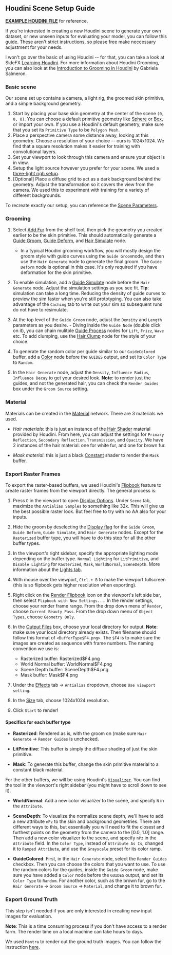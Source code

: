 ## Houdini Scene Setup Guide

[**EXAMPLE HOUDINI FILE**](../houdini_files/example.hip) for reference.

If you're interested in creating a new Houdini scene to generate your own
dataset, or new unseen inputs for evaluating your model, you can follow this
guide. These aren't strict instructions, so please free make neccessary
adjustment for your needs.

I won't go over the basic of using Houdini -- for that, you can take a look at
SideFX [Learning Houdini](https://www.sidefx.com/learn/getting_started/). For
more information about Houdini Grooming, you can also look at the
[Introduction to Grooming in Houdini](https://www.sidefx.com/tutorials/introduction-to-grooming-in-houdini/)
by Gabriela Salmeron.

### Basic scene

Our scene set up contains a camera, a light rig, the groomed skin primitive, and
a simple background geometry.

1.  Start by placing your base skin geometry at the center of the scene `(0, 0, 0)`. You can choose a default primitive geometry like [Sphere](https://www.sidefx.com/docs/houdini/nodes/sop/sphere.html) or [Box](https://www.sidefx.com/docs/houdini/nodes/sop/box.html), or
    import your own. If you use a Houdini's default geometry, make sure that you set
    its `Primitive Type` to be `Polygon Mesh`.
2.  Place a perspective camera some distance away, looking at this geometry.
    Choose a resolution of your choice -- ours is 1024x1024. We find that a square resolution
    makes it easier for training with convolutional layers.
3.  Set your viewport to
    look through this camera and ensure your object is in view.
4.  Setup the light source however you prefer for your scene. We used a [three-light righ setup](scene_description#light-rig).
5.  [Optional] Place a diffuse grid to act as a dark background behind the
    geometry. Adjust the transformation so it covers the view from the camera.
    We used this to experiment with training for a variety of different
    backgrounds.

To recreate exactly our setup, you can reference the [Scene Parameters](scene_description#scene-parameters).

### Grooming

1.  Select [Add Fur](https://www.sidefx.com/docs/houdini/shelf/groom_addfur.html) from the shelf tool, then pick the geometry you created
    earlier to be the skin primitive. This should automatically generate a [Guide Groom](https://www.sidefx.com/docs/houdini/nodes/sop/guidegroom.html), [Guide Deform](https://www.sidefx.com/docs/houdini/nodes/sop/guidedeform.html), and [Hair Simulate](https://www.sidefx.com/docs/houdini/nodes/sop/hairgen.html) node. 
    - In a typical Houdini grooming workflow, you will mostly design the groom style with guide curves
    using the `Guide Groom`node, and then use the `Hair Generate` node 
    to generate the final groom. The `Guide Deform` node is optional in this case.
    It's only required if you have deformation for the skin primitive.

2.  To enable simulation, add a [Guide Simulate](https://www.sidefx.com/docs/houdini/nodes/obj/guidesim.html) node before the `Hair Generate`
    node. Adjust the simulation settings as you see fit. **Tip**: simulation can take a long time. Reducing the density of guide curves to preview the sim faster when
    you're still prototyping. You can also take advantage of the `Caching` tab to
    write out your sim so subsequent runs do not have to resimulate.

3.  At the top level of the `Guide Groom` node, adjust the `Density` and
    `Length` parameters as you desire. 
        - Diving inside the `Guide Node` (double click on it), you
    can chain mulitple [Guide Process](https://www.sidefx.com/docs/houdini/nodes/sop/guideprocess.html) nodes for `Lift`, `Frizz`, `Wave` etc. To add clumping, use the [Hair Clump](https://www.sidefx.com/docs/houdini/nodes/sop/hairclump.html) node for the style of your choice.

4.  To generate the random color per guide similar to our `GuideColored` buffer,
    add a [Color](https://www.sidefx.com/docs/houdini/nodes/sop/color.html) node before the `GUIDES` output, and set its `Color Type` to
    `Random`.

5.  In the `Hair Generate` node, adjust the `Density`, `Influence Radius`,
    `Influence Decay` to get your desired look. **Note**: to render just the
    guides, and not the generated hair, you can check the `Render Guides` box
    under the `Groom Source` setting.

### Material

Materials can be created in the [Material](https://www.sidefx.com/docs/houdini/shade/build.html) network. There are 3 materials we
used.

- _Hair materials_: this is just an instance of the [Hair Shader](https://www.sidefx.com/docs/houdini/nodes/vop/hairshader.html) material
  provided by Houdini. From here, you can adjust the settings for `Primary Reflection`, `Secondary Reflection`, `Transmission`, and `Opacity`. We have
  2 instances of the hair material: one for white fur, and one for brown fur.

- _Mask material_: this is just a black [Constant](https://www.sidefx.com/docs/houdini/gallery/shop/vopmaterial/constant.html) shader to render the `Mask`
  buffer.

### Export Raster Frames

To export the raster-based buffers,
we used Houdini's [Flipbook](https://www.sidefx.com/docs/houdini/render/flipbook.html) feature to create raster frames from the
viewport directly. The general process is:

1.  Press `D` in the viewport to open [Display Options](https://www.sidefx.com/docs/houdini/ref/windows/displayopts_3d.html). Under `Scene`
    tab, maximize the `Antialias Samples` to something like 32x. This will give us the best possible raster look. But feel free to try with no AA also for your inputs. 

2.  Hide the groom by deselecting the
    [Display flag](https://www.sidefx.com/docs/houdini/network/flags.html#obj) for the `Guide Groom`, `Guide Deform`, `Guide Simulate`, and `Hair Generate` nodes. Except for the `Rasterized` buffer type, you will have to do this step for all the other buffer types.

3.  In the viewport's right sidebar, specify the appropriate lighting mode
    depending on the buffer type. `Normal Lighting` for `LitPrimitive`, and
    `Disable Lighting` for `Rasterized`, `Mask`, `WorldNormal`, `SceneDepth`. More information about the [Lights tab](https://www.sidefx.com/docs/houdini/ref/windows/displayopts_3d.html#lights-tab).

4.  With mouse over the viewport, `Ctrl + B` to make the viewport fullscreen
    (this is so flipbook gets higher resolution when exporting).

5.  Right click on the [Render Flipbook](https://www.sidefx.com/docs/houdini/render/flipbook.html#how-to) icon on the viewport's left side bar,
    then select `Flipbook with New Settings...`. In the render settings, choose
    your render frame range. From the drop down menu of `Render`, choose
    `Current Beauty Pass`. From the drop down menu of `Object Types`, choose
    `Geometry Only`.

6.  In the [Output Files](https://www.sidefx.com/docs/houdini/render/flipbook.html#output-tab) box, choose your local directory for output. **Note**:
    make sure your local directory already exists. Then filename should follow
    this format of `<BufferType$F4.png>`. The `$F4` is to make sure the images
    are created as sequence with frame numbers. The naming convention we use is:

    - Rasterized buffer: Rasterized$F4.png
    - World Normal buffer: WorldNormal$F4.png
    - Scene Depth buffer: SceneDepth$F4.png
    - Mask buffer: Mask$F4.png

7.  Under the [Effects](https://www.sidefx.com/docs/houdini/render/flipbook.html#effects) tab -> `Antialias` dropdown, choose `Use viewport setting`.

8.  In the [Size](https://www.sidefx.com/docs/houdini/render/flipbook.html#size) tab, choose 1024x1024 resolution.

9.  Click `Start` to render!

#### Specifics for each buffer type

- **Rasterized**: Rendered as is, with the groom on (make sure `Hair Generate`
  -> `Render Guides` is unchecked.

- **LitPrimitive**: This buffer is simply the diffsue shading of just the skin
  primitive.

- **Mask**: To generate this buffer, change the skin primitive material to a
  constant black material.

For the other buffers, we will be using Houdini's
[`Visualizer`](https://www.sidefx.com/docs/houdini/basics/visualizers.html). You
can find the tool in the viewport's right sidebar (you might have to scroll down
to see it).

- **WorldNormal**: Add a new color visualizer to the scene, and specify `N` in
  the `Attribute`.

- **SceneDepth**: To visualize the normalize scene depth, we'll have to add a
  new attribute `nPz` to the skin and background geometries. There are
  different ways to this, but essentially you will need to fit the closest and
  furthest points on the geometry from the camera to the [0.0, 1.0] range.
  Then add a new color visualizer to the scene, and specify `nPz` in the
  `Attribute` field. In the `Color Type`, instead of `Attribute As Is`,
  changed it to `Ramped Attribute`, and use the `Grayscale` preset for its
  color ramp.

- **GuideColored**: First, in the `Hair Generate` node, select the `Render Guides` checkbox. Then you can choose the colors that you want to use. To
  use the random colors for the guides, inside the `Guide Groom` node, make
  sure you have added a `Color` node before the `GUIDES` output, and set its
  `Color Type` to `Random`. For another color, such as the brown fur, go to
  the `Hair Generate` -> `Groom Source` -> `Material`, and change it to brown
  fur.

### Export Ground Truth

This step isn't needed if you are only interested in creating new input images
for evaluation.

**Note**: This is a time consuming process if you don't have access to a render
farm. The render time on a local machine can take hours to days.

We used `Mantra` to render out the ground truth images. You can follow the
instruction [here](https://www.sidefx.com/docs/houdini/render/render.html).
